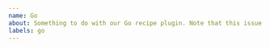 ```yaml
---
name: Go 
about: Something to do with our Go recipe plugin. Note that this issue will get transferred over to `lando/go`
labels: go
---
```

